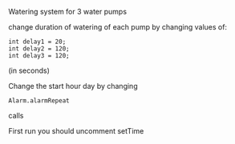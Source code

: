 Watering system for 3 water pumps

change duration of watering of each pump by changing values of:
```
int delay1 = 20;
int delay2 = 120;
int delay3 = 120;
```
(in seconds)

Change the start hour day by changing
```
Alarm.alarmRepeat
```
calls

First run you should uncomment setTime

